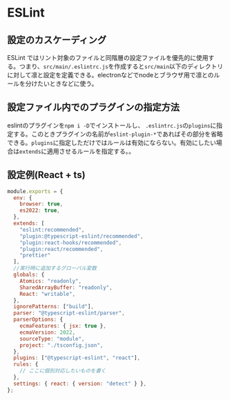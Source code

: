 # ESLint

## 設定のカスケーディング

ESLint ではリント対象のファイルと同階層の設定ファイルを優先的に使用する。つまり、`src/main/.eslintrc.js`を作成すると`src/main`以下のディレクトリに対して凛と設定を定義できる。electronなどでnodeとブラウザ用で凛とのルールを分けたいときなどに使う。

## 設定ファイル内でのプラグインの指定方法

eslintのプラグインを`npm i -D`でインストールし、 `.eslintrc.js`の`plugins`に指定する。このときプラグインの名前が`eslint-plugin-*`であればその部分を省略できる。`plugins`に指定しただけではルールは有効にならない。有効にしたい場合は`extends`に適用させるルールを指定する。。

## 設定例(React + ts)

```js
module.exports = {
  env: {
    browser: true,
    es2022: true,
  },
  extends: [
    "eslint:recommended",
    "plugin:@typescript-eslint/recommended",
    "plugin:react-hooks/recommended",
    "plugin:react/recommended",
    "prettier"
  ],
  //実行時に追加するグローバル変数
  globals: {
    Atomics: "readonly",
    SharedArrayBuffer: "readonly",
    React: "writable",
  },
  ignorePatterns: ["build"],
  parser: "@typescript-eslint/parser",
  parserOptions: {
    ecmaFeatures: { jsx: true },
    ecmaVersion: 2022,
    sourceType: "module",
    project: "./tsconfig.json",
  },
  plugins: ["@typescript-eslint", "react"],
  rules: {
    // ここに個別対応したいものを書く
  },
  settings: { react: { version: "detect" } },
};
```
